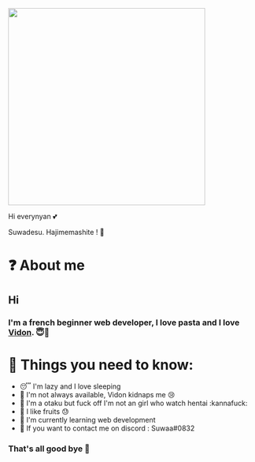 
<img src="https://i.pinimg.com/originals/99/a6/2b/99a62ba62e84b8fc1ba73faea8dd9b48.gif" width="400" />

Hi everynyan 💕

Suwadesu. Hajimemashite ! 🍜

# ❓ About me

## Hi 
### I'm a french beginner web developer, I love pasta and I love <a href="https://github.com/vidon123">Vidon</a>. 😇💖

# 🤫 Things you need to know:

- 😴 I'm lazy and I love sleeping
- 💌 I'm not always available, Vidon kidnaps me :cry:
- 👹 I'm a otaku but fuck off I'm not an girl who watch hentai :kannafuck:
- 🍑 I like fruits :sweat:
- 📂 I'm currently learning web development
- 💭 If you want to contact me on discord : Suwaa#0832

### That's all good bye 👋

